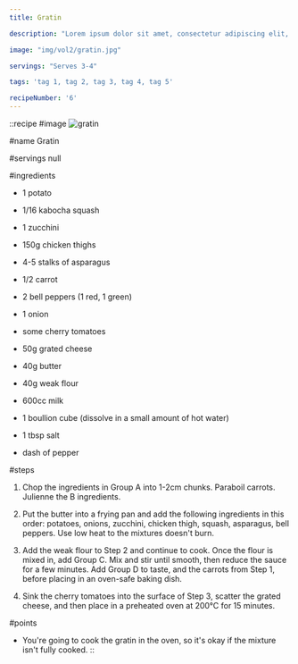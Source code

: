 ```yaml
---
title: Gratin

description: "Lorem ipsum dolor sit amet, consectetur adipiscing elit, sed do eiusmod tempor incididunt ut labore et dolore magna aliqua. Tincidunt eget nullam non nisi est sit amet facilisis."

image: "img/vol2/gratin.jpg"

servings: "Serves 3-4"

tags: 'tag 1, tag 2, tag 3, tag 4, tag 5'

recipeNumber: '6'
---
```


::recipe
#image
![gratin](/img/vol2/gratin.jpg)

#name
Gratin

#servings
null

#ingredients
- 1 potato
- 1/16 kabocha squash
- 1 zucchini
- 150g chicken thighs
- 4-5 stalks of asparagus
- 1/2 carrot

- 2 bell peppers (1 red, 1 green)
- 1 onion
- some cherry tomatoes
- 50g grated cheese

- 40g butter
- 40g weak flour

- 600cc milk
- 1 boullion cube (dissolve in a small amount of hot water)
 
- 1 tbsp salt
- dash of pepper


#steps
1. Chop the ingredients in Group A into 1-2cm chunks. Paraboil carrots. Julienne the B ingredients.

2. Put the butter into a frying pan and add the following ingredients in this order: potatoes, onions, zucchini, chicken thigh, squash, asparagus, bell peppers. Use low heat to the mixtures doesn't burn.

3. Add the weak flour to Step 2 and continue to cook. Once the flour is mixed in, add Group C. Mix and stir until smooth, then reduce the sauce for a few minutes. Add Group D to taste, and the carrots from Step 1, before placing in an oven-safe baking dish.

4. Sink the cherry tomatoes into the surface of Step 3, scatter the grated cheese, and then place in a preheated oven at 200°C for 15 minutes.


#points
- You're going to cook the gratin in the oven, so it's okay if the mixture isn't fully cooked.
::
